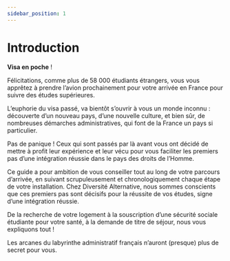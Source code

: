 ```yaml
---
sidebar_position: 1
---
```


# Introduction

**Visa en poche** !

Félicitations, comme plus de 58 000 étudiants étrangers, vous vous apprêtez
à prendre l’avion prochainement pour votre arrivée en France pour suivre des
études supérieures.


L’euphorie du visa passé, va bientôt s’ouvrir à vous un monde inconnu
: découverte d’un nouveau pays, d’une nouvelle culture, et bien sûr, de
nombreuses démarches administratives, qui font de la France un pays si
particulier.

Pas de panique ! Ceux qui sont passés par là avant vous ont décidé de mettre
à profit leur expérience et leur vécu pour vous faciliter les premiers pas d’une
intégration réussie dans le pays des droits de l’Homme.

Ce guide a pour ambition de vous conseiller tout au long de votre parcours
d’arrivée, en suivant scrupuleusement et chronologiquement chaque étape
de votre installation. Chez Diversité Alternative, nous sommes conscients
que ces premiers pas sont décisifs pour la réussite de vos études, signe d’une
intégration réussie.

De la recherche de votre logement à la souscription d’une sécurité sociale
étudiante pour votre santé, à la demande de titre de séjour, nous vous
expliquons tout !

Les arcanes du labyrinthe administratif français n’auront (presque) plus de
secret pour vous.
